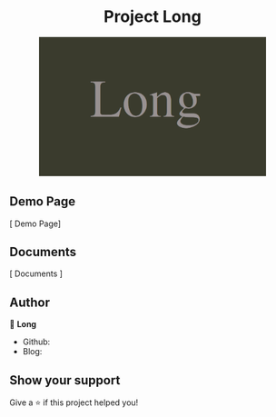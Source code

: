 <h1 align="center">
Project Long
</h1>

<center>



</center> 


<div align=center><img width="400px" src="logo.png"/></div>


## Demo Page

[ Demo Page]

## Documents

[    Documents    ]

## Author

👤 **Long**

* Github: 
* Blog: 

## Show your support

Give a ⭐️ if this project helped you!
